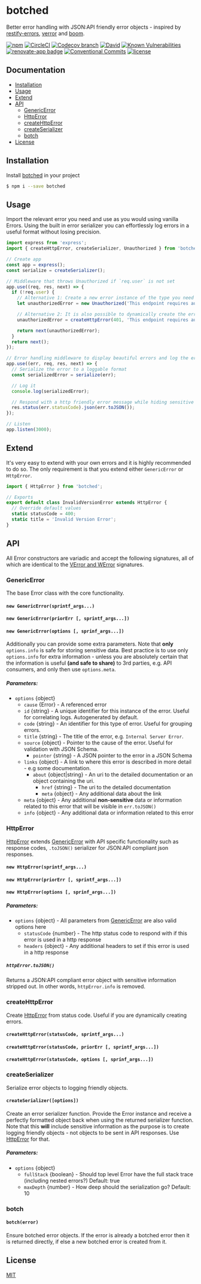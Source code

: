 # botched

Better error handling with JSON:API friendly error objects - inspired by [restify-errors][restify-errors-url], [verror][verror-url] and [boom][boom-url].

[![npm][npm-image]][npm-url]
[![CircleCI][circleci-image]][circleci-url]
[![Codecov branch][codecov-image]][codecov-url]
[![David][david-image]][david-url]
[![Known Vulnerabilities][snyk-image]][snyk-url]
[![renovate-app badge][renovate-image]][renovate-url]
[![Conventional Commits][conventional-commits-image]][conventional-commits-url]
[![license][license-image]][license-url]

## Documentation

- [Installation](#installation)
- [Usage](#usage)
- [Extend](#extend)
- [API](#api)
  - [GenericError](#api-generic-error)
  - [HttpError](#api-http-error)
  - [createHttpError](#api-create-http-error)
  - [createSerializer](#api-serialize)
  - [botch](#api-botch)
- [License](#license)

<a id="installation"></a>

## Installation

Install [botched][repo-url] in your project

```bash
$ npm i --save botched
```

<a id="usage"></a>

## Usage

Import the relevant error you need and use as you would using vanilla Errors.
Using the built in error serializer you can effortlessly log errors in a useful format without losing precision.

```js
import express from 'express';
import { createHttpError, createSerializer, Unauthorized } from 'botched';

// Create app
const app = express();
const serialize = createSerializer();

// Middleware that throws Unauthorized if `req.user` is not set
app.use((req, res, next) => {
  if (!req.user) {
    // Alternative 1: Create a new error instance of the type you need by
    let unauthorizedError = new Unauthorized('This endpoint requires authentication');

    // Alternative 2: It is also possible to dynamically create the error you need based on status code
    unauthorizedError = createHttpError(401, 'This endpoint requires authentication');

    return next(unauthorizedError);
  }
  return next();
});

// Error handling middleware to display beautiful errors and log the error details
app.use((err, req, res, next) => {
  // Serialize the error to a loggable format
  const serializedError = serialize(err);

  // Log it
  console.log(serializedError);

  // Respond with a http friendly error message while hiding sensitive details
  res.status(err.statusCode).json(err.toJSON());
});

// Listen
app.listen(3000);
```

<a id="extend"></a>

## Extend

It's very easy to extend with your own errors and it is highly recommended to do so.
The only requirement is that you extend either `GenericError` or `HttpError`.

```js
import { HttpError } from 'botched';

// Exports
export default class InvalidVersionError extends HttpError {
  // Override default values
  static statusCode = 400;
  static title = 'Invalid Version Error';
}
```

<a id="api"></a>

## API

All Error constructors are variadic and accept the following signatures, all of which
are identical to the [VError and WError][verror-url] signatures.

<a id="api-generic-error"></a>

### GenericError

The base Error class with the core functionality.

#### `new GenericError(sprintf_args...)`

#### `new GenericError(priorErr [, sprintf_args...])`

#### `new GenericError(options [, sprinf_args...])`

Additionally you can provide some extra parameters.
Note that **only** `options.info` is safe for storing sensitive data.
Best practice is to use only `options.info` for extra information - unless you are absolutely certain that the information is useful **(and safe to share)** to 3rd parties, e.g. API consumers, and only then use `options.meta`.

##### Parameters:

- `options` {object}
  - `cause` {Error} - A referenced error
  - `id` {string} - A unique identifier for this instance of the error. Useful for correlating logs. Autogenerated by default.
  - `code` {string} - An identifier for this type of error. Useful for grouping errors.
  - `title` {string} - The title of the error, e.g. `Internal Server Error`.
  - `source` {object} - Pointer to the cause of the error. Useful for validation with JSON Schema.
    - `pointer` {string} - A JSON pointer to the error in a JSON Schema
  - `links` {object} - A link to where this error is described in more detail - e.g some documentation.
    - `about` {object|string} - An uri to the detailed documentation or an object containing the uri.
      - `href` {string} - The uri to the detailed documentation
      - `meta` {object} - Any additional data about the link
  - `meta` {object} - Any additional **non-sensitive** data or information related to this error that will be visible in `err.toJSON()`
  - `info` {object} - Any additional data or information related to this error

<a id="api-http-error"></a>

### HttpError

[HttpError](#api-http-error) extends [GenericError](#api-generic-error) with API specific functionality such as response codes, `.toJSON()` serializer for JSON:API compliant json responses.

#### `new HttpError(sprintf_args...)`

#### `new HttpError(priorErr [, sprintf_args...])`

#### `new HttpError(options [, sprinf_args...])`

##### Parameters:

- `options` {object} - All parameters from [GenericError](#api-generic-error) are also valid options here
  - `statusCode` {number} - The http status code to respond with if this error is used in a http response
  - `headers` {object} - Any additional headers to set if this error is used in a http response

##### `httpError.toJSON()`

Returns a JSON:API compliant error object with sensitive information stripped out.
In other words, `httpError.info` is removed.

<a id="api-create-http-error"></a>

### createHttpError

Create [HttpError](#api-http-error) from status code.
Useful if you are dynamically creating errors.

#### `createHttpError(statusCode, sprintf_args...)`

#### `createHttpError(statusCode, priorErr [, sprintf_args...])`

#### `createHttpError(statusCode, options [, sprinf_args...])`

<a id="api-serialize"></a>

### createSerializer

Serialize error objects to logging friendly objects.

#### `createSerializer([options])`

Create an error serializer function.
Provide the Error instance and receive a perfectly formatted object back when using the returned serializer function.
Note that this **will** include sensitive information as the purpose is to create logging friendly objects - not objects to be sent in API responses.
Use [HttpError](#api-http-error) for that.

##### Parameters:

- `options` {object}
  - `fullStack` {boolean} - Should top level Error have the full stack trace (including nested errors?) Default: true
  - `maxDepth` {number} - How deep should the serialization go? Default: 10

<a id="api-botch"></a>

### botch

#### `botch(error)`

Ensure botched error objects.
If the error is already a botched error then it is returned directly, if else a new botched error is created from it.

<a id="license"></a>

## License

[MIT](LICENSE.md)

[repo-url]: https://github.com/ersims/botched
[npm-url]: https://npmjs.org/package/botched
[npm-image]: https://img.shields.io/npm/v/botched.svg
[circleci-url]: https://circleci.com/gh/ersims/botched/tree/master
[circleci-image]: https://img.shields.io/circleci/project/github/ersims/botched/master.svg
[codecov-url]: https://codecov.io/gh/ersims/botched/tree/master
[codecov-image]: https://img.shields.io/codecov/c/github/ersims/botched/master.svg
[david-url]: https://david-dm.org/ersims/botched/master
[david-image]: https://img.shields.io/david/ersims/botched.svg
[snyk-url]: https://snyk.io/test/github/ersims/botched/master
[snyk-image]: https://snyk.io/test/github/ersims/botched/master/badge.svg
[renovate-url]: https://renovateapp.com/
[renovate-image]: https://img.shields.io/badge/renovate-app-blue.svg
[conventional-commits-image]: https://img.shields.io/badge/Conventional%20Commits-1.0.0-yellow.svg
[conventional-commits-url]: https://conventionalcommits.org/
[license-url]: https://github.com/ersims/botched/blob/master/LICENSE.md
[license-image]: https://img.shields.io/github/license/ersims/botched.svg
[restify-errors-url]: https://github.com/restify/errors
[boom-url]: https://github.com/hapijs/boom
[verror-url]: https://github.com/joyent/node-verror

